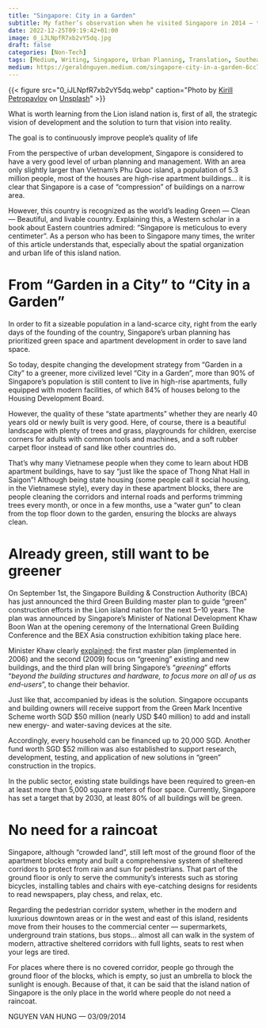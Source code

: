 ```yaml
---
title: "Singapore: City in a Garden"
subtitle: My father’s observation when he visited Singapore in 2014 — translated from Vietnamese
date: 2022-12-25T09:19:42+01:00
image: 0_iJLNpfR7xb2vY5dq.jpg
draft: false
categories: [Non-Tech]
tags: [Medium, Writing, Singapore, Urban Planning, Translation, Southeast Asia]
medium: https://geraldnguyen.medium.com/singapore-city-in-a-garden-6cc777088f6
---
```


{{< figure src="0_iJLNpfR7xb2vY5dq.webp" caption="Photo by [Kirill Petropavlov](https://unsplash.com/@kp89_?utm_source=medium&utm_medium=referral) on [Unsplash](https://unsplash.com/?utm_source=medium&utm_medium=referral)" >}}

What is worth learning from the Lion island nation is, first of all, the strategic vision of development and the solution to turn that vision into reality.

The goal is to continuously improve people’s quality of life

From the perspective of urban development, Singapore is considered to have a very good level of urban planning and management. With an area only slightly larger than Vietnam’s Phu Quoc island, a population of 5.3 million people, most of the houses are high-rise apartment buildings… it is clear that Singapore is a case of “compression” of buildings on a narrow area.

However, this country is recognized as the world’s leading Green — Clean — Beautiful, and livable country. Explaining this, a Western scholar in a book about Eastern countries admired: “Singapore is meticulous to every centimeter”. As a person who has been to Singapore many times, the writer of this article understands that, especially about the spatial organization and urban life of this island nation.

# From “Garden in a City” to “City in a Garden”

In order to fit a sizeable population in a land-scarce city, right from the early days of the founding of the country, Singapore’s urban planning has prioritized green space and apartment development in order to save land space.

So today, despite changing the development strategy from “Garden in a City” to a greener, more civilized level “City in a Garden”, more than 90% of Singapore’s population is still content to live in high-rise apartments, fully equipped with modern facilities, of which 84% of houses belong to the Housing Development Board.

However, the quality of these “state apartments” whether they are nearly 40 years old or newly built is very good. Here, of course, there is a beautiful landscape with plenty of trees and grass, playgrounds for children, exercise corners for adults with common tools and machines, and a soft rubber carpet floor instead of sand like other countries do.

That’s why many Vietnamese people when they come to learn about HDB apartment buildings, have to say “just like the space of Thong Nhat Hall in Saigon”! Although being state housing (some people call it social housing, in the Vietnamese style), every day in these apartment blocks, there are people cleaning the corridors and internal roads and performs trimming trees every month, or once in a few months, use a “water gun” to clean from the top floor down to the garden, ensuring the blocks are always clean.

# Already green, still want to be greener

On September 1st, the Singapore Building & Construction Authority (BCA) has just announced the third Green Building master plan to guide “green” construction efforts in the Lion island nation for the next 5–10 years. The plan was announced by Singapore’s Minister of National Development Khaw Boon Wan at the opening ceremony of the International Green Building Conference and the BEX Asia construction exhibition taking place here.

Minister Khaw clearly [explained](https://www.nas.gov.sg/archivesonline/data/pdfdoc/20140908001.htm): the first master plan (implemented in 2006) and the second (2009) focus on “greening” existing and new buildings, and the third plan will bring Singapore’s “_greening_” efforts “_beyond the building structures and hardware, to focus more on all of us as end-users_”, to change their behavior.

Just like that, accompanied by ideas is the solution. Singapore occupants and building owners will receive support from the Green Mark Incentive Scheme worth SGD $50 million (nearly USD $40 million) to add and install new energy- and water-saving devices at the site.

Accordingly, every household can be financed up to 20,000 SGD. Another fund worth SGD $52 million was also established to support research, development, testing, and application of new solutions in “green” construction in the tropics.

In the public sector, existing state buildings have been required to green-en at least more than 5,000 square meters of floor space. Currently, Singapore has set a target that by 2030, at least 80% of all buildings will be green.

# No need for a raincoat

Singapore, although “crowded land”, still left most of the ground floor of the apartment blocks empty and built a comprehensive system of sheltered corridors to protect from rain and sun for pedestrians. That part of the ground floor is only to serve the community’s interests such as storing bicycles, installing tables and chairs with eye-catching designs for residents to read newspapers, play chess, and relax, etc.

Regarding the pedestrian corridor system, whether in the modern and luxurious downtown areas or in the west and east of this island, residents move from their houses to the commercial center — supermarkets, underground train stations, bus stops… almost all can walk in the system of modern, attractive sheltered corridors with full lights, seats to rest when your legs are tired.

For places where there is no covered corridor, people go through the ground floor of the blocks, which is empty, so just an umbrella to block the sunlight is enough. Because of that, it can be said that the island nation of Singapore is the only place in the world where people do not need a raincoat.

NGUYEN VAN HUNG — 03/09/2014